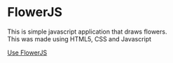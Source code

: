 # FlowerJS
This is simple javascript application that draws flowers.\
This was made using HTML5, CSS and Javascript

[Use FlowerJS](https://adam077x.github.io/WebAppPrototypes/FlowerJS/)
